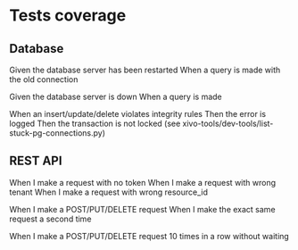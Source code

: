 Tests coverage
===

Database
---

Given the database server has been restarted
When a query is made with the old connection

Given the database server is down
When a query is made

When an insert/update/delete violates integrity rules
Then the error is logged
Then the transaction is not locked (see xivo-tools/dev-tools/list-stuck-pg-connections.py)


REST API
---

When I make a request with no token
When I make a request with wrong tenant
When I make a request with wrong resource_id

When I make a POST/PUT/DELETE request
When I make the exact same request a second time

When I make a POST/PUT/DELETE request 10 times in a row without waiting
